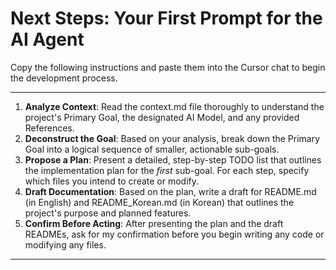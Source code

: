 # Next Steps: Your First Prompt for the AI Agent

Copy the following instructions and paste them into the Cursor chat to begin the development process.

---

1.  **Analyze Context**: Read the context.md file thoroughly to understand the project's Primary Goal, the designated AI Model, and any provided References.
2.  **Deconstruct the Goal**: Based on your analysis, break down the Primary Goal into a logical sequence of smaller, actionable sub-goals.
3.  **Propose a Plan**: Present a detailed, step-by-step TODO list that outlines the implementation plan for the *first* sub-goal. For each step, specify which files you intend to create or modify.
4.  **Draft Documentation**: Based on the plan, write a draft for README.md (in English) and README_Korean.md (in Korean) that outlines the project's purpose and planned features.
5.  **Confirm Before Acting**: After presenting the plan and the draft READMEs, ask for my confirmation before you begin writing any code or modifying any files.

---
